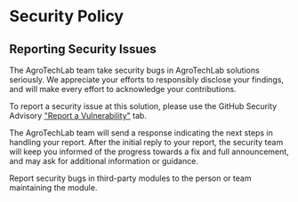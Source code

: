 # Security Policy

## Reporting Security Issues

The AgroTechLab team take security bugs in AgroTechLab solutions seriously. We appreciate your efforts to responsibly disclose your findings, and will make every effort to acknowledge your contributions.

To report a security issue at this solution, please use the GitHub Security Advisory ["Report a Vulnerability"](https://github.com/agrotechlab-ifsc/atl200_hw/security/advisories/new) tab.

The AgroTechLab team will send a response indicating the next steps in handling your report. After the initial reply to your report, the security team will keep you informed of the progress towards a fix and full announcement, and may ask for additional information or guidance.

Report security bugs in third-party modules to the person or team maintaining the module.
